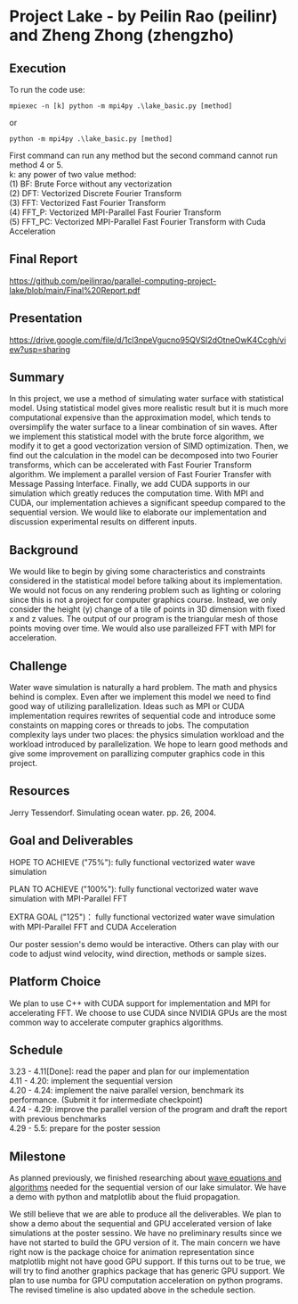 # Project Lake - by Peilin Rao (peilinr) and Zheng Zhong (zhengzho)

## Execution

To run the code use:  

    mpiexec -n [k] python -m mpi4py .\lake_basic.py [method]
or 

    python -m mpi4py .\lake_basic.py [method]

First command can run any method but the second command cannot run method 4 or 5.  
k: any power of two value
method:  
(1) BF: Brute Force without any vectorization  
(2) DFT: Vectorized Discrete Fourier Transform  
(3) FFT: Vectorized Fast Fourier Transform  
(4) FFT_P: Vectorized MPI-Parallel Fast Fourier Transform  
(5) FFT_PC: Vectorized MPI-Parallel Fast Fourier Transform with Cuda Acceleration  

## Final Report
https://github.com/peilinrao/parallel-computing-project-lake/blob/main/Final%20Report.pdf

## Presentation

https://drive.google.com/file/d/1cl3npeVgucno95QVSl2dOtneOwK4Ccgh/view?usp=sharing

## Summary
In this project, we use a method of simulating water surface with statistical model.
Using statistical model gives more realistic result but it is much more computational expensive than
the approximation model, which tends to oversimplify the water surface to a linear combination of
sin waves. After we implement this statistical model with the brute force algorithm, we modify it
to get a good vectorization version of SIMD optimization. Then, we find out the calculation in the
model can be decomposed into two Fourier transforms, which can be accelerated with Fast Fourier
Transform algorithm. We implement a parallel version of Fast Fourier Transfer with Message Passing
Interface. Finally, we add CUDA supports in our simulation which greatly reduces the computation
time. With MPI and CUDA, our implementation achieves a significant speedup compared to the
sequential version. We would like to elaborate our implementation and discussion experimental
results on different inputs. 

## Background
We would like to begin by giving some characteristics and constraints considered in the statistical
model before talking about its implementation. We would not focus on any rendering problem such as lighting or
coloring since this is not a project for computer graphics course. Instead, we only consider the height
(y) change of a tile of points in 3D dimension with fixed x and z values. The output of our program is
the triangular mesh of those points moving over time. We would also use paralleized FFT with MPI for 
acceleration.

## Challenge
Water wave simulation is naturally a hard problem. The math and physics behind is complex. Even after
we implement this model we need to find good way of utilizing parallelization. Ideas such as MPI or 
CUDA implementation requires rewrites of sequential code and introduce some constaints on mapping cores
or threads to jobs. The computation complexity lays under two places: the physics simulation workload and
the workload introduced by parallelization. We hope to learn good methods and give some improvement on
parallizing computer graphics code in this project.

## Resources
Jerry Tessendorf. Simulating ocean water. pp. 26, 2004.

## Goal and Deliverables

HOPE TO ACHIEVE ("75%"): fully functional vectorized water wave simulation

PLAN TO ACHIEVE ("100%"): fully functional vectorized water wave simulation with MPI-Parallel FFT

EXTRA GOAL ("125")： fully functional vectorized water wave simulation with MPI-Parallel FFT and CUDA Acceleration

Our poster session's demo would be interactive. Others can play with our code to adjust wind velocity, wind direction, methods or sample sizes. 

## Platform Choice
We plan to use C++ with CUDA support for implementation and MPI for accelerating FFT. We choose to use CUDA since NVIDIA GPUs are the most common way to accelerate computer graphics algorithms.

## Schedule
3.23 - 4.11[Done]: read the paper and plan for our implementation <br />
4.11 - 4.20: implement the sequential version <br />
4.20 - 4.24: implement the naive parallel version, benchmark its performance. (Submit it for intermediate checkpoint) <br />
4.24 - 4.29: improve the parallel version of the program and draft the report with previous benchmarks <br />
4.29 - 5.5: prepare for the poster session 


## Milestone
As planned previously, we finished researching about [wave equations and algorithms](http://www.coastalwiki.org/wiki/Shallow-water_wave_theory#Derivation_of_the_Airy_Wave_equations) needed for the sequential version of our lake simulator. We have a demo with python and matplotlib about the fluid propagation.

We still believe that we are able to produce all the deliverables. We plan to show a demo about the sequential and GPU accelerated version of lake simulations at the poster sessino. We have no preliminary results since we have not started to build the GPU version of it. The main concern we have right now is the package choice for animation representation since matplotlib might not have good GPU support. If this turns out to be true, we will try to find another graphics package that has generic GPU support. We plan to use numba for GPU computation acceleration on python programs. The revised timeline is also updated above in the schedule section.
